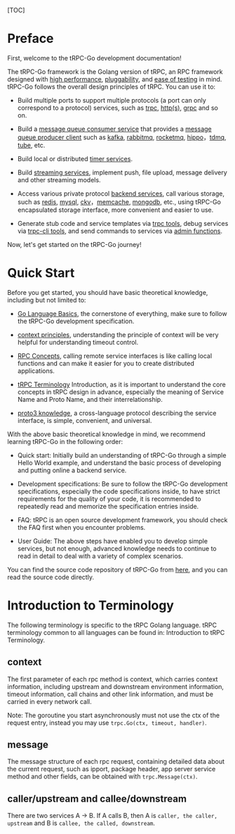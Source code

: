 [TOC]

# Preface

First, welcome to the tRPC-Go development documentation!

The tRPC-Go framework is the Golang version of tRPC, an RPC framework designed with [high performance](todo), [pluggability](https://git.woa.com/trpc-go/trpc-wiki/blob/main/developer_guide/develop_plugins/overview.md), and [ease of testing](todo) in mind. tRPC-Go follows the overall design principles of tRPC. You can use it to:

- Build multiple ports to support multiple protocols (a port can only correspond to a protocol) services, such as [trpc](https://git.woa.com/trpc-go/trpc-wiki/blob/main/user_guide/server/overview.md), [http(s)](todo), [grpc](todo) and so on.

- Build a [message queue consumer service](todo) that provides a [message queue producer client](todo) such as [kafka](https://git.woa.com/trpc-go/trpc-database/tree/master/kafka), [rabbitmq](https://git.woa.com/trpc-go/trpc-database/tree/master/rabbitmq), [rocketmq](https://git.woa.com/trpc-go/trpc-database/tree/master/rocketmq), [hippo](https://git.woa.com/trpc-go/trpc-database/tree/master/hippo)，[tdmq](https://git.woa.com/trpc-go/trpc-database/tree/master/tdmq), [tube](https://git.woa.com/trpc-go/trpc-database/tree/master/tube), etc.

- Build local or distributed [timer services](todo).

- Build [streaming services](https://git.woa.com/trpc-go/trpc-wiki/blob/main/user_guide/server/stream.md), implement push, file upload, message delivery and other streaming models.

- Access various private protocol [backend services](https://git.woa.com/trpc-go/trpc-codec), call various storage, such as [redis](https://git.woa.com/trpc-go/trpc-database/tree/master/redis), [mysql](https://git.woa.com/trpc-go/trpc-database/tree/master/mysql), [ckv](https://git.woa.com/trpc-go/trpc-database/tree/master/ckv)，[memcache](https://git.woa.com/trpc-go/trpc-database/tree/master/memcache), [mongodb](https://git.woa.com/trpc-go/trpc-database/tree/master/mongodb), etc., using tRPC-Go encapsulated storage interface, more convenient and easier to use.

- Generate stub code and service templates via [trpc tools](https://git.woa.com/trpc-go/trpc-go-cmdline), debug services via [trpc-cli tools](todo), and send commands to services via [admin functions](https://git.woa.com/trpc-go/trpc-wiki/blob/main/user_guide/admin.md).

Now, let's get started on the tRPC-Go journey!

# Quick Start

Before you get started, you should have basic theoretical knowledge, including but not limited to:

- [Go Language Basics](https://books.studygolang.com/gopl-zh/), the cornerstone of everything, make sure to follow the tRPC-Go development specification.

- [context principles](https://draveness.me/golang/docs/part3-runtime/ch06-concurrency/golang-context/), understanding the principle of context will be very helpful for understanding timeout control.

- [RPC Concepts](https://cloud.tencent.com/developer/article/1343888), calling remote service interfaces is like calling local functions and can make it easier for you to create distributed applications.

- [tRPC Terminology](todo) Introduction, as it is important to understand the core concepts in tRPC design in advance, especially the meaning of Service Name and Proto Name, and their interrelationship.

- [proto3 knowledge](https://developers.google.com/protocol-buffers/docs/proto3), a cross-language protocol describing the service interface, is simple, convenient, and universal.

With the above basic theoretical knowledge in mind, we recommend learning tRPC-Go in the following order:

- Quick start: Initially build an understanding of tRPC-Go through a simple Hello World example, and understand the basic process of developing and putting online a backend service.

- Development specifications: Be sure to follow the tRPC-Go development specifications, especially the code specifications inside, to have strict requirements for the quality of your code, it is recommended to repeatedly read and memorize the specification entries inside.

- FAQ: tRPC is an open source development framework, you should check the FAQ first when you encounter problems.

- User Guide: The above steps have enabled you to develop simple services, but not enough, advanced knowledge needs to continue to read in detail to deal with a variety of complex scenarios.

You can find the source code repository of tRPC-Go from [here](https://git.woa.com/trpc-go/trpc-go), and you can read the source code directly.

# Introduction to Terminology

The following terminology is specific to the tRPC Golang language. tRPC terminology common to all languages can be found in: Introduction to tRPC Terminology.

## context

The first parameter of each rpc method is context, which carries context information, including upstream and downstream environment information, timeout information, call chains and other link information, and must be carried in every network call.

Note: The goroutine you start asynchronously must not use the ctx of the request entry, instead you may use `trpc.Go(ctx, timeout, handler)`.


## message

The message structure of each rpc request, containing detailed data about the current request, such as ipport, package header, app server service method and other fields, can be obtained with `trpc.Message(ctx)`.


## caller/upstream and callee/downstream

There are two services A -> B. If A calls B, then A is `caller, the caller, upstream` and B is `callee, the called, downstream`.